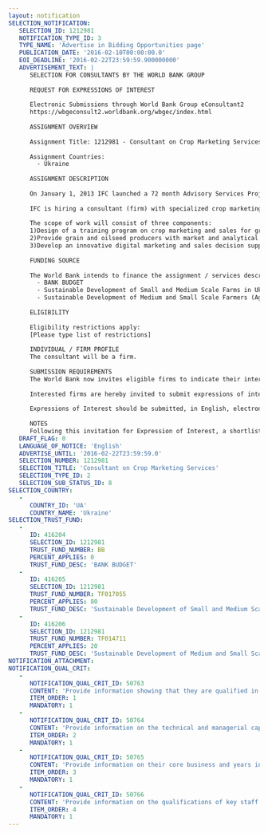 ```yaml
---
layout: notification
SELECTION_NOTIFICATION: 
   SELECTION_ID: 1212981
   NOTIFICATION_TYPE_ID: 3
   TYPE_NAME: 'Advertise in Bidding Opportunities page'
   PUBLICATION_DATE: '2016-02-10T00:00:00.0'
   EOI_DEADLINE: '2016-02-22T23:59:59.900000000'
   ADVERTISEMENT_TEXT: |
      SELECTION FOR CONSULTANTS BY THE WORLD BANK GROUP
      
      REQUEST FOR EXPRESSIONS OF INTEREST
      
      Electronic Submissions through World Bank Group eConsultant2
      https://wbgeconsult2.worldbank.org/wbgec/index.html
      
      ASSIGNMENT OVERVIEW
      
      Assignment Title: 1212981 - Consultant on Crop Marketing Services
      
      Assignment Countries:
        - Ukraine
      
      ASSIGNMENT DESCRIPTION
      
      On January 1, 2013 IFC launched a 72 month Advisory Services Project in Ukraine to promote improved access to knowledge, markets and finance for SME farmers in Ukraine. 
      
      IFC is hiring a consultant (firm) with specialized crop marketing expertise which will provide services to the Project on the development of crop marketing advisory and training programs for grain and oilseed farmers in Ukraine.
      
      The scope of work will consist of three components:
      1)Design of a training program on crop marketing and sales for grain and oilseed producers;
      2)Provide grain and oilseed producers with market and analytical information;
      3)Develop an innovative digital marketing and sales decision support tools for SME farmers.
      
      FUNDING SOURCE
      
      The World Bank intends to finance the assignment / services described below under the following trust fund(s):
        - BANK BUDGET
        - Sustainable Development of Small and Medium Scale Farms in Ukraine
        - Sustainable Development of Medium and Small Scale Farmers (Agri Aggregator)
      
      ELIGIBILITY
      
      Eligibility restrictions apply:
      [Please type list of restrictions]
      
      INDIVIDUAL / FIRM PROFILE
      The consultant will be a firm. 
      
      SUBMISSION REQUIREMENTS
      The World Bank now invites eligible firms to indicate their interest in providing the services.  Interested firms must provide information indicating that they are qualified to perform the services (brochures, description of similar assignments, experience in similar conditions, availability of appropriate skills among staff, etc. for firms; CV and cover letter for individuals).  Please note that the total size of all attachments should be less than 5MB.  Consultants may associate to enhance their qualifications.
      
      Interested firms are hereby invited to submit expressions of interest.
      
      Expressions of Interest should be submitted, in English, electronically through World Bank Group eTendering (https://wbgeconsult2.worldbank.org/wbgec/index.html)
      
      NOTES
      Following this invitation for Expression of Interest, a shortlist of qualified firms will be formally invited to submit proposals.  Shortlisting and selection will be subject to the availability of funding.
   DRAFT_FLAG: 0
   LANGUAGE_OF_NOTICE: 'English'
   ADVERTISE_UNTIL: '2016-02-22T23:59:59.0'
   SELECTION_NUMBER: 1212981
   SELECTION_TITLE: 'Consultant on Crop Marketing Services'
   SELECTION_TYPE_ID: 2
   SELECTION_SUB_STATUS_ID: 8
SELECTION_COUNTRY: 
   - 
      COUNTRY_ID: 'UA'
      COUNTRY_NAME: 'Ukraine'
SELECTION_TRUST_FUND: 
   - 
      ID: 416204
      SELECTION_ID: 1212981
      TRUST_FUND_NUMBER: BB
      PERCENT_APPLIES: 0
      TRUST_FUND_DESC: 'BANK BUDGET'
   - 
      ID: 416205
      SELECTION_ID: 1212981
      TRUST_FUND_NUMBER: TF017055
      PERCENT_APPLIES: 80
      TRUST_FUND_DESC: 'Sustainable Development of Small and Medium Scale Farms in Ukraine'
   - 
      ID: 416206
      SELECTION_ID: 1212981
      TRUST_FUND_NUMBER: TF014711
      PERCENT_APPLIES: 20
      TRUST_FUND_DESC: 'Sustainable Development of Medium and Small Scale Farmers (Agri Aggregator)'
NOTIFICATION_ATTACHMENT: 
NOTIFICATION_QUAL_CRIT: 
   - 
      NOTIFICATION_QUAL_CRIT_ID: 50763
      CONTENT: 'Provide information showing that they are qualified in the field of the assignment.'
      ITEM_ORDER: 1
      MANDATORY: 1
   - 
      NOTIFICATION_QUAL_CRIT_ID: 50764
      CONTENT: 'Provide information on the technical and managerial capabilities of the firm.'
      ITEM_ORDER: 2
      MANDATORY: 1
   - 
      NOTIFICATION_QUAL_CRIT_ID: 50765
      CONTENT: 'Provide information on their core business and years in business.'
      ITEM_ORDER: 3
      MANDATORY: 1
   - 
      NOTIFICATION_QUAL_CRIT_ID: 50766
      CONTENT: 'Provide information on the qualifications of key staff.'
      ITEM_ORDER: 4
      MANDATORY: 1
---
```

